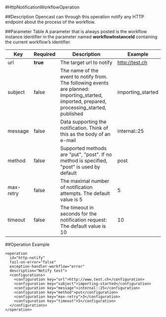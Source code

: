 #HttpNotificationWorkflowOperation

##Description
Opencast can through this operation notify any HTTP endpoint about the process of the workflow.

##Parameter Table
A parameter that is always posted is the workflow instance identifier in the parameter named **workflowInstanceId** containing the current workflow’s identifier.

|Key       |Required |Description                                                                              |Example|
|----------|---------|-------------------------------------------------------------------------------------------|-----|
|url       |**true** |The target url to notify                                                                   |http://test.ch|
|subject   |false    |The name of the event to notify from. The following events are planned: importing\_started, imported, prepared, processing\_started, published|importing\_started|
|message   |false    |Data supporting the notification. Think of this as the body of an e-mail                   |internal::25|
|method    |false    |Supported methods are "put", "post". If no method is specified, "post" is used by default  |post|
|max-retry |false    |The maximal number of notification attempts. The default value is 5                        |5|
|timeout   |false    |The timeout in seconds for the notification request: The default value is 10               |10|

##Operation Example

    <operation
      id="http-notify"
      fail-on-error="false"
      exception-handler-workflow="error"
      description="Notify test">
      <configurations>
        <configuration key="url">http://www.test.ch</configuration>
        <configuration key="subject">importing-started</configuration>
        <configuration key="message">internal::25</configuration>
        <configuration key="method">put</configuration>
        <configuration key="max-retry">3</configuration>
        <configuration key="timeout">5</configuration>
      </configurations>
    </operation>
